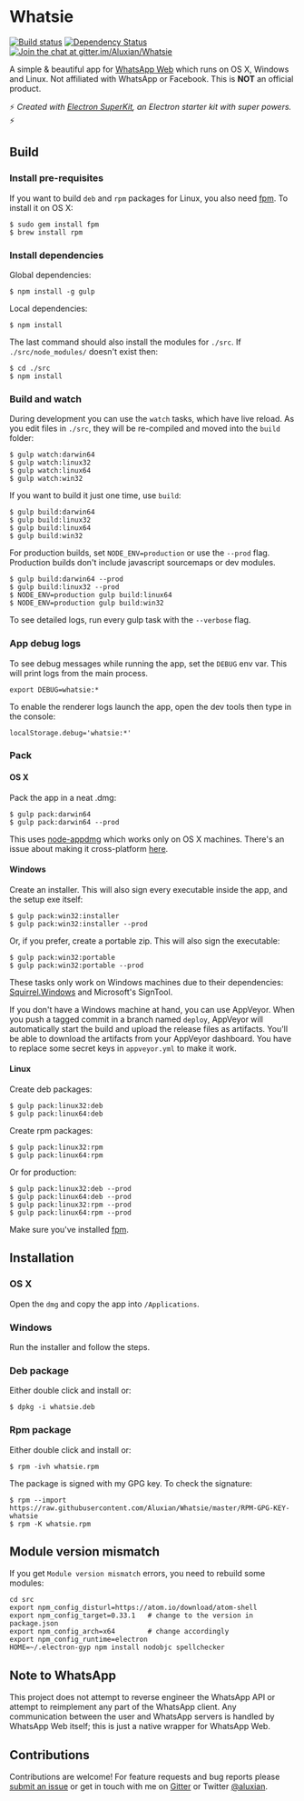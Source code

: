 Whatsie
=======

[![Build status](https://ci.appveyor.com/api/projects/status/t9nvllbmy6h54o5t/branch/master?svg=true)](https://ci.appveyor.com/project/Aluxian/whatsie/branch/master) [![Dependency Status](https://david-dm.org/Aluxian/Whatsie/status.svg)](https://david-dm.org/Aluxian/Whatsie#info=dependencies) [![Join the chat at gitter.im/Aluxian/Whatsie](https://badges.gitter.im/Join%20Chat.svg)](https://gitter.im/Aluxian/Whatsie)

A simple & beautiful app for [WhatsApp Web](https://web.whatsapp.com/) which runs on OS X, Windows and Linux. Not affiliated with WhatsApp or Facebook. This is **NOT** an official product.

:zap: *Created with [Electron SuperKit](https://github.com/Aluxian/electron-superkit), an Electron starter kit with super powers.* :zap:

Build
-----

### Install pre-requisites

If you want to build `deb` and `rpm` packages for Linux, you also need [fpm](https://github.com/jordansissel/fpm). To install it on OS X:

```
$ sudo gem install fpm
$ brew install rpm
```

### Install dependencies

Global dependencies:

```
$ npm install -g gulp
```

Local dependencies:

```
$ npm install
```

The last command should also install the modules for `./src`. If `./src/node_modules/` doesn't exist then:

```
$ cd ./src
$ npm install
```

### Build and watch

During development you can use the `watch` tasks, which have live reload. As you edit files in `./src`, they will be re-compiled and moved into the `build` folder:

```
$ gulp watch:darwin64
$ gulp watch:linux32
$ gulp watch:linux64
$ gulp watch:win32
```

If you want to build it just one time, use `build`:

```
$ gulp build:darwin64
$ gulp build:linux32
$ gulp build:linux64
$ gulp build:win32
```

For production builds, set `NODE_ENV=production` or use the `--prod` flag. Production builds don't include javascript sourcemaps or dev modules.

```
$ gulp build:darwin64 --prod
$ gulp build:linux32 --prod
$ NODE_ENV=production gulp build:linux64
$ NODE_ENV=production gulp build:win32
```

To see detailed logs, run every gulp task with the `--verbose` flag.

### App debug logs

To see debug messages while running the app, set the `DEBUG` env var. This will print logs from the main process.

```
export DEBUG=whatsie:*
```

To enable the renderer logs launch the app, open the dev tools then type in the console:

```
localStorage.debug='whatsie:*'
```

### Pack

#### OS X

Pack the app in a neat .dmg:

```
$ gulp pack:darwin64
$ gulp pack:darwin64 --prod
```

This uses [node-appdmg](https://www.npmjs.com/package/appdmg) which works only on OS X machines. There's an issue about making it cross-platform [here](https://github.com/LinusU/node-appdmg/issues/14).

#### Windows

Create an installer. This will also sign every executable inside the app, and the setup exe itself:

```
$ gulp pack:win32:installer
$ gulp pack:win32:installer --prod
```

Or, if you prefer, create a portable zip. This will also sign the executable:

```
$ gulp pack:win32:portable
$ gulp pack:win32:portable --prod
```

These tasks only work on Windows machines due to their dependencies: [Squirrel.Windows](https://github.com/Squirrel/Squirrel.Windows) and Microsoft's SignTool.

If you don't have a Windows machine at hand, you can use AppVeyor. When you push a tagged commit in a branch named `deploy`, AppVeyor will automatically start the build and upload the release files as artifacts. You'll be able to download the artifacts from your AppVeyor dashboard. You have to replace some secret keys in `appveyor.yml` to make it work.

#### Linux

Create deb packages:

```
$ gulp pack:linux32:deb
$ gulp pack:linux64:deb
```

Create rpm packages:

```
$ gulp pack:linux32:rpm
$ gulp pack:linux64:rpm
```

Or for production:

```
$ gulp pack:linux32:deb --prod
$ gulp pack:linux64:deb --prod
$ gulp pack:linux32:rpm --prod
$ gulp pack:linux64:rpm --prod
```

Make sure you've installed [fpm](https://github.com/jordansissel/fpm).

Installation
------------

### OS X

Open the `dmg` and copy the app into `/Applications`.

### Windows

Run the installer and follow the steps.

### Deb package

Either double click and install or:

```
$ dpkg -i whatsie.deb
```

### Rpm package

Either double click and install or:

```
$ rpm -ivh whatsie.rpm
```

The package is signed with my GPG key. To check the signature:

```
$ rpm --import https://raw.githubusercontent.com/Aluxian/Whatsie/master/RPM-GPG-KEY-whatsie
$ rpm -K whatsie.rpm
```

Module version mismatch
-----------------------

If you get `Module version mismatch` errors, you need to rebuild some modules:

```
cd src
export npm_config_disturl=https://atom.io/download/atom-shell
export npm_config_target=0.33.1   # change to the version in package.json
export npm_config_arch=x64        # change accordingly
export npm_config_runtime=electron
HOME=~/.electron-gyp npm install nodobjc spellchecker
```

Note to WhatsApp
----------------

This project does not attempt to reverse engineer the WhatsApp API or attempt to reimplement any part of the WhatsApp client. Any communication between the user and WhatsApp servers is handled by WhatsApp Web itself; this is just a native wrapper for WhatsApp Web.

Contributions
--------------------

Contributions are welcome! For feature requests and bug reports please [submit an issue](https://github.com/Aluxian/Whatsie/issues/new?labels=bug) or get in touch with me on [Gitter](https://gitter.im/Aluxian/Whatsie) or Twitter [@aluxian](https://twitter.com/aluxian).
